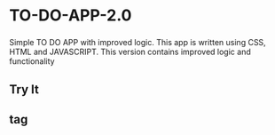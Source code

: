 # TO-DO-APP-2.0 <h3>
Simple TO DO APP with improved logic.
This app is written using CSS, HTML and JAVASCRIPT. This version contains improved logic and functionality 

## Try It <h2> tag
  

